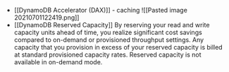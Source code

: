 - [[DynamoDB Accelerator (DAX)]] - caching
![[Pasted image 20210701122419.png]]
- [[DynamoDB Reserved Capacity]] By reserving your read and write capacity units ahead of time, you realize significant cost savings compared to on-demand or provisioned throughput settings. Any capacity that you provision in excess of your reserved capacity is billed at standard provisioned capacity rates. Reserved capacity is not available in on-demand mode.